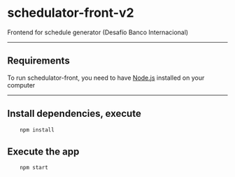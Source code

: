 # schedulator-front-v2
Frontend for schedule generator (Desafío Banco Internacional)

_ _ _ _ _  

## Requirements
To run schedulator-front, you need to have [Node.js](https://nodejs.org/en/) installed on your computer 


_ _ _ _ _  

## Install dependencies, execute

```bash
    npm install
``` 

## Execute the app
```bash
    npm start
```

